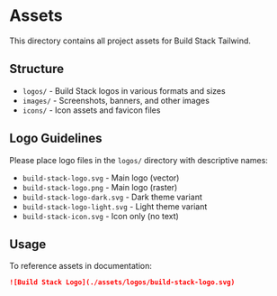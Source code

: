 # Assets

This directory contains all project assets for Build Stack Tailwind.

## Structure

- `logos/` - Build Stack logos in various formats and sizes
- `images/` - Screenshots, banners, and other images
- `icons/` - Icon assets and favicon files

## Logo Guidelines

Please place logo files in the `logos/` directory with descriptive names:
- `build-stack-logo.svg` - Main logo (vector)
- `build-stack-logo.png` - Main logo (raster)
- `build-stack-logo-dark.svg` - Dark theme variant
- `build-stack-logo-light.svg` - Light theme variant
- `build-stack-icon.svg` - Icon only (no text)

## Usage

To reference assets in documentation:
```markdown
![Build Stack Logo](./assets/logos/build-stack-logo.svg)
```